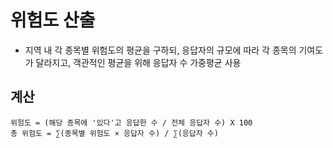 # 위험도 산출

- 지역 내 각 종목별 위험도의 평균을 구하되, 응답자의 규모에 따라 각 종목의 기여도가 달라지고, 객관적인 평균을 위해 응답자 수 가중평균 사용

## 계산
```text
위험도 = (해당 종목에 '있다'고 응답한 수 / 전체 응답자 수) X 100
총 위험도 = ∑(종목별 위험도 × 응답자 수) / ∑(응답자 수)
